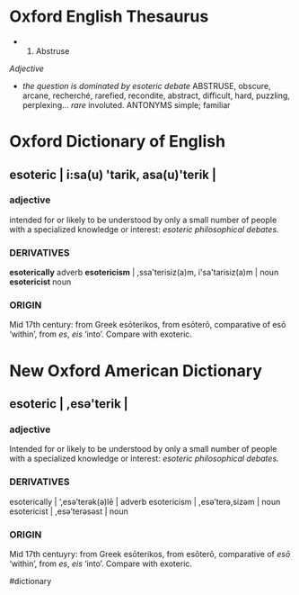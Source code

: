 # Oxford English Thesaurus

- 1. Abstruse

*Adjective*
- *the question is dominated by esoteric debate* ABSTRUSE, obscure, arcane, recherché, rarefied, recondite, abstract, difficult, hard, puzzling, perplexing… *rare* involuted. ANTONYMS simple; familiar

# Oxford Dictionary of English
## esoteric | i:sa(u) 'tarik, asa(u)'terik |

### adjective
   intended for or likely to be understood by only a small number of people with a specialized knowledge or interest: *esoteric philosophical debates.*

### DERIVATIVES
**esoterically** adverb
**esotericism** | ,ssa'terisiz(a)m, i'sa'tarisiz(a)m | noun
**esotericist** noun

### ORIGIN
Mid 17th century: from Greek esōterikos, from esōterō, comparative of esō ‘within’, from *es*, *eis* ‘into’. Compare with exoteric.

# New Oxford American Dictionary
## esoteric | ,esə'terik |

### adjective
   Intended for or likely to be understood by only a small number of people with a specialized knowledge or interest: *esoteric philosophical debates.*
### DERIVATIVES
esoterically | ‘,esə’terək(ə)lē | adverb
esotericism | ,esə’terə,sizəm | noun
esotericist | ,esə’terəsəst | noun

### ORIGIN
Mid 17th centuyry: from Greek esōterikos, from esōterō, comparative of *esō* ‘within’, from *es*, *eis* ‘into’. Compare with exoteric. 

#dictionary
